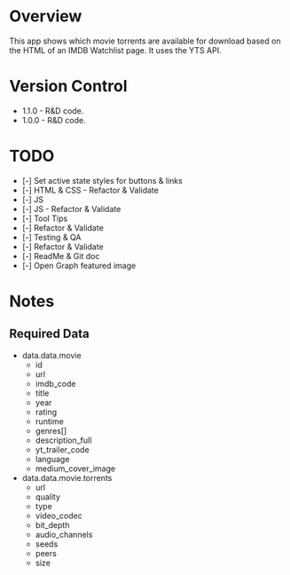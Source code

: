 # Overview
This app shows which movie torrents are available for download based on the HTML of an IMDB Watchlist page. It uses the YTS API.



# Version Control
- 1.1.0 - R&D code.
- 1.0.0 - R&D code.



# TODO
- [-] Set active state styles for buttons & links
- [-] HTML & CSS - Refactor & Validate
- [-] JS
- [-] JS - Refactor & Validate
- [-] Tool Tips
- [-] Refactor & Validate
- [-] Testing & QA
- [-] Refactor & Validate
- [-] ReadMe & Git doc
- [-] Open Graph featured image



# Notes

## Required Data 
- data.data.movie
    - id
    - url
    - imdb_code
    - title
    - year
    - rating
    - runtime
    - genres[]
    - description_full
    - yt_trailer_code
    - language
    - medium_cover_image
- data.data.movie.torrents
    - url
    - quality
    - type
    - video_codec
    - bit_depth
    - audio_channels
    - seeds
    - peers
    - size